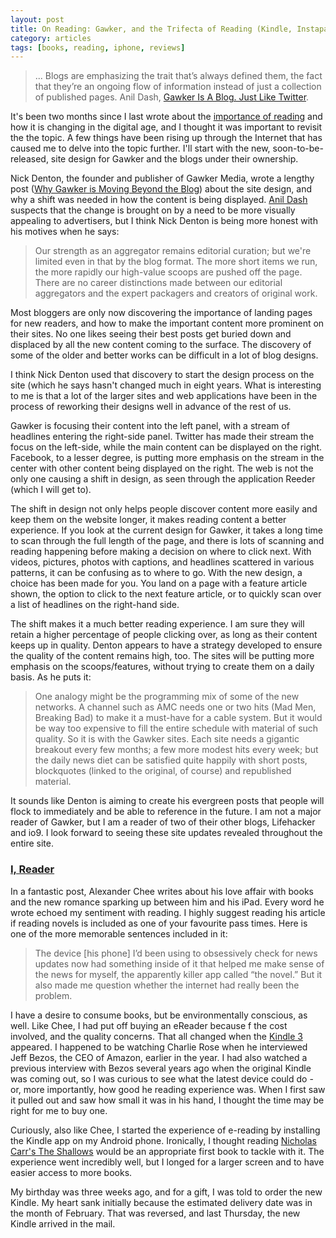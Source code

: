 ```yaml
---
layout: post
title: On Reading: Gawker, and the Trifecta of Reading (Kindle, Instapaper, Reeder)
category: articles
tags: [books, reading, iphone, reviews]
---
```


> ... Blogs are emphasizing the trait that’s always defined them, the fact that they’re an ongoing flow of information instead of just a collection of published pages. Anil Dash, [Gawker Is A Blog. Just Like Twitter](http://dashes.com/anil/2010/12/gawker-is-a-blog-just-like-twitter.html).

It's been two months since I last wrote about the [importance of reading](http://www.foursides.ca/pausing-to-read-site-design) and how it is changing in the digital age, and I thought it was important to revisit the the topic. A few things have been rising up through the Internet that has caused me to delve into the topic further. I'll start with the new, soon-to-be-released, site design for Gawker and the blogs under their ownership. 

Nick Denton, the founder and publisher of Gawker Media, wrote a lengthy post ([Why Gawker is Moving Beyond the Blog](http://lifehacker.com/5702409/)) about the site design, and why a shift was needed in how the content is being displayed. [Anil Dash](http://dashes.com/) suspects that the change is brought on by a need to be more visually appealing to advertisers, but I think Nick Denton is being more honest with his motives when he says: 

> Our strength as an aggregator remains editorial curation; but we're limited even in that by the blog format. The more short items we run, the more rapidly our high-value scoops are pushed off the page. There are no career distinctions made between our editorial aggregators and the expert packagers and creators of original work.

Most bloggers are only now discovering the importance of landing pages for new readers, and how to make the important content more prominent on their sites. No one likes seeing their best posts get buried down and displaced by all the new content coming to the surface. The discovery of some of the older and better works can be difficult in a lot of blog designs. 

I think Nick Denton used that discovery to start the design process on the site (which he says hasn't changed much in eight years. What is interesting to me is that a lot of the larger sites and web applications have been in the process of reworking their designs well in advance of the rest of us. 

Gawker is focusing their content into the left panel, with a stream of headlines entering the right-side panel. Twitter has made their stream the focus on the left-side, while the main content can be displayed on the right. Facebook, to a lesser degree, is putting more emphasis on the stream in the center with other content being displayed on the right. The web is not the only one causing a shift in design, as seen through the application Reeder (which I will get to). 

The shift in design not only helps people discover content more easily and keep them on the website longer, it makes reading content a better experience. If you look at the current design for Gawker, it takes a long time to scan through the full length of the page, and there is lots of scanning and reading happening before making a decision on where to click next. With videos, pictures, photos with captions, and headlines scattered in various patterns, it can be confusing as to where to go. With the new design, a choice has been made for you. You land on a page with a feature article shown, the option to click to the next feature article, or to quickly scan over a list of headlines on the right-hand side. 

The shift makes it a much better reading experience. I am sure they will retain a higher percentage of people clicking over, as long as their content keeps up in quality. Denton appears to have a strategy developed to ensure the quality of the content remains high, too. The sites will be putting more emphasis on the scoops/features, without trying to create them on a daily basis. As he puts it: 

> One analogy might be the programming mix of some of the new networks. A channel such as AMC needs one or two hits (Mad Men, Breaking Bad) to make it a must-have for a cable system. But it would be way too expensive to fill the entire schedule with material of such quality. So it is with the Gawker sites. Each site needs a gigantic breakout every few months; a few more modest hits every week; but the daily news diet can be satisfied quite happily with short posts, blockquotes (linked to the original, of course) and republished material.

It sounds like Denton is aiming to create his evergreen posts that people will flock to immediately and be able to reference in the future. I am not a major reader of Gawker, but I am a reader of two of their other blogs, Lifehacker and io9. I look forward to seeing these site updates revealed throughout the entire site. 

### [I, Reader](http://www.themorningnews.org/archives/personal_essays/i_reader.php)

In a fantastic post, Alexander Chee writes about his love affair with books and the new romance sparking up between him and his iPad. Every word he wrote echoed my sentiment with reading. I highly suggest reading his article if reading novels is included as one of your favourite pass times. Here is one of the more memorable sentences included in it: 

> The device [his phone] I’d been using to obsessively check for news updates now had something inside of it that helped me make sense of the news for myself, the apparently killer app called “the novel.” But it also made me question whether the internet had really been the problem.

I have a desire to consume books, but be environmentally conscious, as well. Like Chee, I had put off buying an eReader because f the cost involved, and the quality concerns. That all changed when the [Kindle 3](http://www.amazon.com/gp/product/B002Y27P3M?ie=UTF8&tag=four0b-20&linkCode=as2&camp=1789&creative=390957&creativeASIN=B002Y27P3M) appeared. I happened to be watching Charlie Rose when he interviewed Jeff Bezos, the CEO of Amazon, earlier in the year. I had also watched a previous interview with Bezos several years ago when the original Kindle was coming out, so I was curious to see what the latest device could do - or, more importantly, how good he reading experience was. When I first saw it pulled out and saw how small it was in his hand, I thought the time may be right for me to buy one. 

Curiously, also like Chee, I started the experience of e-reading by installing the Kindle app on my Android phone. Ironically, I thought reading [Nicholas Carr's The Shallows](http://www.amazon.ca/gp/product/0393072223?ie=UTF8&tag=fousid-20&linkCode=as2&camp=15121&creative=390961&creativeASIN=0393072223) would be an appropriate first book to tackle with it. The experience went incredibly well, but I longed for a larger screen and to have easier access to more books. 

My birthday was three weeks ago, and for a gift, I was told to order the new Kindle. My heart sank initially because the estimated delivery date was in the month of February. That was reversed, and last Thursday, the new Kindle arrived in the mail.